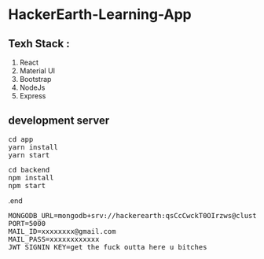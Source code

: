 # HackerEarth-Learning-App


## Texh Stack :

1. React 
2. Material UI
3. Bootstrap
4. NodeJs
5. Express

## development server


<pre>
cd app
yarn install
yarn start
</pre>

<pre>
cd backend
npm install
npm start
</pre>

.end
<pre>
MONGODB_URL=mongodb+srv://hackerearth:qsCcCwckT0OIrzws@cluster0.eyosf.mongodb.net/<dbname>?retryWrites=true&w=majority
PORT=5000
MAIL_ID=xxxxxxxx@gmail.com
MAIL_PASS=xxxxxxxxxxxx
JWT_SIGNIN_KEY=get_the_fuck_outta_here_u_bitches
</pre>